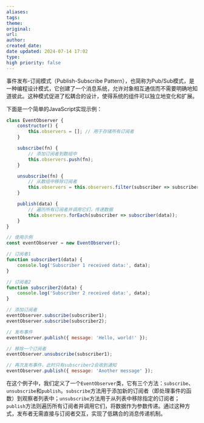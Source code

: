 ```yaml
---
aliases: 
tags: 
theme: 
original: 
url: 
author: 
created_date: 
date updated: 2024-07-14 17:02
type: 
high priority: false
---
```

事件发布-订阅模式（Publish-Subscribe Pattern），也简称为Pub/Sub模式，是一种编程设计模式，它创建了一个消息系统，允许对象相互通信而不需要明确地知道彼此。这种模式促进了松耦合的设计，使得系统的组件可以独立地变化和扩展。

下面是一个简单的JavaScript实现示例：

```javascript
class EventObserver {
    constructor() {
        this.observers = []; // 用于存储所有订阅者
    }

    subscribe(fn) {
        // 添加订阅者到数组中
        this.observers.push(fn);
    }

    unsubscribe(fn) {
        // 从数组中移除订阅者
        this.observers = this.observers.filter(subscriber => subscriber !== fn);
    }

    publish(data) {
        // 遍历所有订阅者并调用它们，传递数据
        this.observers.forEach(subscriber => subscriber(data));
    }
}

// 使用示例
const eventObserver = new EventObserver();

// 订阅者1
function subscriber1(data) {
    console.log('Subscriber 1 received data:', data);
}

// 订阅者2
function subscriber2(data) {
    console.log('Subscriber 2 received data:', data);
}

// 添加订阅者
eventObserver.subscribe(subscriber1);
eventObserver.subscribe(subscriber2);

// 发布事件
eventObserver.publish({ message: 'Hello, world!' });

// 移除一个订阅者
eventObserver.unsubscribe(subscriber1);

// 再次发布事件，此时只有subscriber2会收到通知
eventObserver.publish({ message: 'Another message' });
```

在这个例子中，我们定义了一个`EventObserver`类，它有三个方法：`subscribe`、`unsubscribe`和`publish`。`subscribe`方法用于添加新的订阅者（即处理事件的函数）到观察者列表中；`unsubscribe`方法用于从列表中移除指定的订阅者；`publish`方法则遍历所有订阅者并调用它们，将数据作为参数传递。通过这种方式，发布者无需直接与订阅者交互，实现了低耦合的消息传递机制。